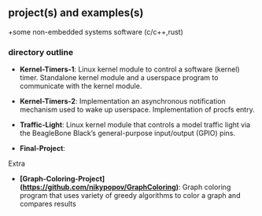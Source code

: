 ## project(s) and examples(s) 
+some non-embedded systems software (c/c++,rust)

### directory outline
- **Kernel-Timers-1**: Linux kernel module to control a software (kernel) timer. Standalone kernel module and a userspace program to communicate with the kernel module.
  
- **Kernel-Timers-2**: Implementation an asynchronous notification mechanism used to wake up userspace. Implementation of procfs entry.
  
- **Traffic-Light**: Linux kernel module that controls a model traffic light via the BeagleBone Black’s general-purpose input/output (GPIO) pins.
  
- **Final-Project**:

Extra
- **[Graph-Coloring-Project] (https://github.com/nikypopov/GraphColoring)**: Graph coloring program that uses variety of greedy algorithms to color a graph and compares results
